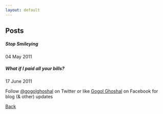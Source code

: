 ```yaml
---
layout: default
---
```


## Posts

##### Stop Smileying
04 May 2011
##### What if I paid all your bills?
17 June 2011

Follow [@gogolghoshal](https://twitter.com/gogolghoshal) on Twitter or like [Gogol Ghoshal](https://www.facebook.com/GogolGhoshal) on Facebook for blog (& other) updates

[Back](./)
